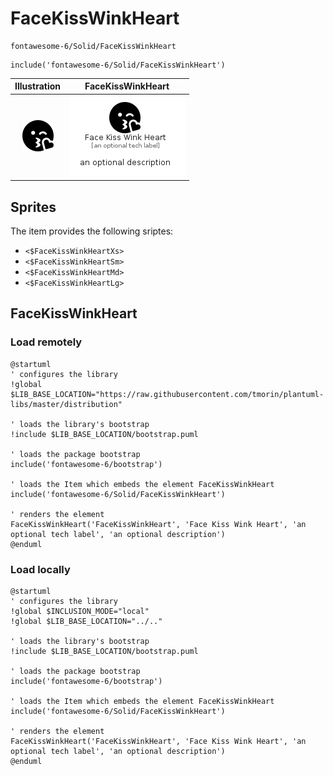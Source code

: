 # FaceKissWinkHeart


```text
fontawesome-6/Solid/FaceKissWinkHeart
```

```text
include('fontawesome-6/Solid/FaceKissWinkHeart')
```



| Illustration | FaceKissWinkHeart |
| :---: | :---: |
| ![illustration for Illustration](../../fontawesome-6/Solid/FaceKissWinkHeart.png) | ![illustration for FaceKissWinkHeart](../../fontawesome-6/Solid/FaceKissWinkHeart.Local.png) |



## Sprites
The item provides the following sriptes:

- `<$FaceKissWinkHeartXs>`
- `<$FaceKissWinkHeartSm>`
- `<$FaceKissWinkHeartMd>`
- `<$FaceKissWinkHeartLg>`





## FaceKissWinkHeart

### Load remotely
```plantuml
@startuml
' configures the library
!global $LIB_BASE_LOCATION="https://raw.githubusercontent.com/tmorin/plantuml-libs/master/distribution"

' loads the library's bootstrap
!include $LIB_BASE_LOCATION/bootstrap.puml

' loads the package bootstrap
include('fontawesome-6/bootstrap')

' loads the Item which embeds the element FaceKissWinkHeart
include('fontawesome-6/Solid/FaceKissWinkHeart')

' renders the element
FaceKissWinkHeart('FaceKissWinkHeart', 'Face Kiss Wink Heart', 'an optional tech label', 'an optional description')
@enduml
```

### Load locally
```plantuml
@startuml
' configures the library
!global $INCLUSION_MODE="local"
!global $LIB_BASE_LOCATION="../.."

' loads the library's bootstrap
!include $LIB_BASE_LOCATION/bootstrap.puml

' loads the package bootstrap
include('fontawesome-6/bootstrap')

' loads the Item which embeds the element FaceKissWinkHeart
include('fontawesome-6/Solid/FaceKissWinkHeart')

' renders the element
FaceKissWinkHeart('FaceKissWinkHeart', 'Face Kiss Wink Heart', 'an optional tech label', 'an optional description')
@enduml
```

